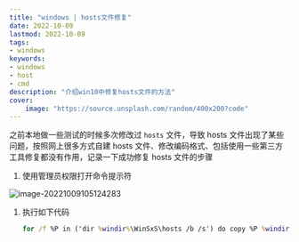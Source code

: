 ```yaml
---
title: "windows | hosts文件修复" 
date: 2022-10-09
lastmod: 2022-10-09
tags: 
- windows
keywords:
- windows
- host
- cmd
description: "介绍win10中修复hosts文件的方法"
cover:
    image: "https://source.unsplash.com/random/400x200?code"
---
```


之前本地做一些测试的时候多次修改过 `hosts` 文件，导致 hosts 文件出现了某些问题，按照网上很多方式自建 hosts 文件、修改编码格式、包括使用一些第三方工具修复都没有作用，记录一下成功修复 hosts 文件的步骤

1. 使用管理员权限打开命令提示符

![image-20221009105124283](https://image.lvbibir.cn/blog/image-20221009105124283.png)

1. 执行如下代码

   ```cmd
   for /f %P in ('dir %windir%\WinSxS\hosts /b /s') do copy %P %windir%\System32\drivers\etc & echo %P & Notepad %P
   ```
